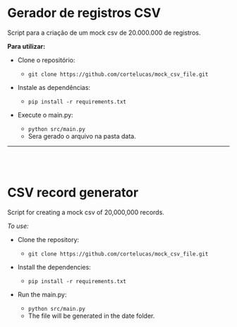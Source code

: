 # **Gerador de registros CSV**
Script para a criação de um mock csv de 20.000.000 de registros.

**Para utilizar:**

- Clone o repositório:
  
  - `git clone https://github.com/cortelucas/mock_csv_file.git`

- Instale as dependências:

  - `pip install -r requirements.txt`

- Execute o main.py:

  - `python src/main.py`
  - Sera gerado o arquivo na pasta data.

---
<br><br>

# **CSV record generator**
Script for creating a mock csv of 20,000,000 records.

**To use*:*
- Clone the repository:

  - `git clone https://github.com/cortelucas/mock_csv_file.git`

- Install the dependencies:

  - `pip install -r requirements.txt`

- Run the main.py:

  - `python src/main.py`
  - The file will be generated in the date folder.
